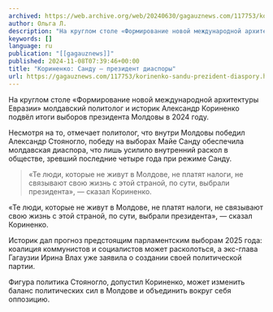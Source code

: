 ```yaml
---
archived: https://web.archive.org/web/20240630/gagauznews.com/117753/korinenko-sandu-prezident-diaspory.html
author: Ольга Л.
description: "На круглом столе «Формирование новой международной архитектуры Евразии» молдавский политолог и историк Александр Кориненко подвёл итоги выборов президента Молдовы в 2024 году. Несмотря на то, отмечает политолог, что внутри Молдовы победил Александр Стояногло, победу на выборах Майе Санду обеспечила молдавская диаспора, что лишь усилило внутренний раскол в обществе, зревший последние четыре года при режиме Санду. «Те люди, которые не живут в Молдове, не платят налоги, не связывают свою жизнь с этой страной, по сути, выбрали президента», — сказал Кориненко. Историк дал прогноз предстоящим парламентским выборам 2025 года: коалиция коммунистов и социалистов может расколоться, а экс-глава Гагаузии Ирина Влах уже заявила […]"
keywords: []
language: ru
publication: "[[gagauznews]]"
published: 2024-11-08T07:39:46+00:00
title: "Кориненко: Санду — президент диаспоры"
url: https://gagauznews.com/117753/korinenko-sandu-prezident-diaspory.html
---
```


На круглом столе «Формирование новой международной архитектуры Евразии» молдавский политолог и историк Александр Кориненко подвёл итоги выборов президента Молдовы в 2024 году.

Несмотря на то, отмечает политолог, что внутри Молдовы победил Александр Стояногло, победу на выборах Майе Санду обеспечила молдавская диаспора, что лишь усилило внутренний раскол в обществе, зревший последние четыре года при режиме Санду.

> «Те люди, которые не живут в Молдове, не платят налоги, не связывают свою жизнь с этой страной, по сути, выбрали президента», — сказал Кориненко.

«Те люди, которые не живут в Молдове, не платят налоги, не связывают свою жизнь с этой страной, по сути, выбрали президента», — сказал Кориненко.

Историк дал прогноз предстоящим парламентским выборам 2025 года: коалиция коммунистов и социалистов может расколоться, а экс-глава Гагаузии Ирина Влах уже заявила о создании своей политической партии.

Фигура политика Стояногло, допустил Кориненко, может изменить баланс политических сил в Молдове и объединить вокруг себя оппозицию.